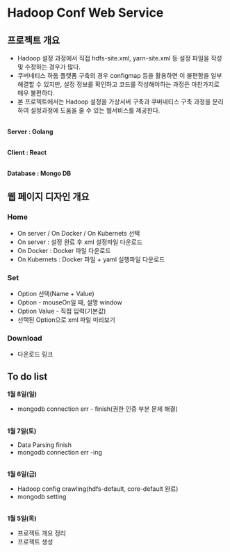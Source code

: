 # Hadoop Conf Web Service

## 프로젝트 개요
* Hadoop 설정 과정에서 직접 hdfs-site.xml, yarn-site.xml 등 설정 파일을 작성 및 수정하는 경우가 많다.
* 쿠버네티스 하둡 플랫폼 구축의 경우 configmap 등을 활용하면 이 불편함을 일부 해결할 수 있지만, 설정 정보를 확인하고 코드를 작성해야하는 과정은 마찬가지로 매우 불편하다.
* 본 프로젝트에서는 Hadoop 설정을 가상서버 구축과 쿠버네티스 구축 과정을 분리하여 설정과정에 도움을 줄 수 있는 웹서비스를 제공한다.
<br></br>

**Server : Golang**
<br></br>

**Client : React** 
<br></br>

**Database : Mongo DB** 

## 웹 페이지 디자인 개요
### Home
* On server / On Docker / On Kubernets 선택
* On server : 설정 완료 후 xml 설정파일 다운로드 
* On Docker : Docker 파일 다운로드
* On Kubernets : Docker 파일 + yaml 실행파일 다운로드

### Set
* Option 선택(Name + Value)
* Option - mouseOn일 때, 설명 window
* Option Value - 직접 입력(기본값) 
* 선택된 Option으로 xml 파일 미리보기

### Download
* 다운로드 링크

## To do list
**1월 8일(일)**
* mongodb connection err - finish(권한 인증 부분 문제 해결)
<br></br>

**1월 7일(토)**
* Data Parsing finish
* mongodb connection err -ing 
<br></br>

**1월 6일(금)**
* Hadoop config crawling(hdfs-default, core-default 완료)
* mongodb setting 
<br></br>

**1월 5일(목)**
* 프로젝트 개요 정리
* 프로젝트 생성

